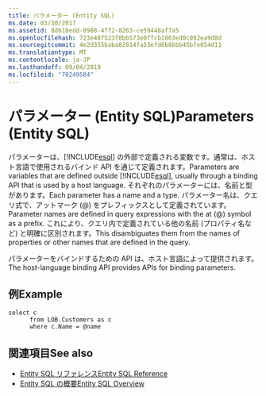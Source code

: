 ```yaml
---
title: パラメーター (Entity SQL)
ms.date: 03/30/2017
ms.assetid: 8d618edd-0988-4ff2-8263-ce59448af7a5
ms.openlocfilehash: 723e40f523f8bb573e0ffcb1863ed0c082ea9d8d
ms.sourcegitcommit: 4e2d355baba82814fa53efd6b8bbb45bfe054d11
ms.translationtype: MT
ms.contentlocale: ja-JP
ms.lasthandoff: 09/04/2019
ms.locfileid: "70249584"
---
```

# <a name="parameters-entity-sql"></a><span data-ttu-id="2d27d-102">パラメーター (Entity SQL)</span><span class="sxs-lookup"><span data-stu-id="2d27d-102">Parameters (Entity SQL)</span></span>
<span data-ttu-id="2d27d-103">パラメーターは、[!INCLUDE[esql](../../../../../../includes/esql-md.md)] の外部で定義される変数です。通常は、ホスト言語で使用されるバインド API を通じて定義されます。</span><span class="sxs-lookup"><span data-stu-id="2d27d-103">Parameters are variables that are defined outside [!INCLUDE[esql](../../../../../../includes/esql-md.md)], usually through a binding API that is used by a host language.</span></span> <span data-ttu-id="2d27d-104">それぞれのパラメーターには、名前と型があります。</span><span class="sxs-lookup"><span data-stu-id="2d27d-104">Each parameter has a name and a type.</span></span> <span data-ttu-id="2d27d-105">パラメーター名は、クエリ式で、アットマーク (@) をプレフィックスとして定義されています。</span><span class="sxs-lookup"><span data-stu-id="2d27d-105">Parameter names are defined in query expressions with the at (@) symbol as a prefix.</span></span> <span data-ttu-id="2d27d-106">これにより、クエリ内で定義されている他の名前 (プロパティ名など) と明確に区別されます。</span><span class="sxs-lookup"><span data-stu-id="2d27d-106">This disambiguates them from the names of properties or other names that are defined in the query.</span></span>  
  
 <span data-ttu-id="2d27d-107">パラメーターをバインドするための API は、ホスト言語によって提供されます。</span><span class="sxs-lookup"><span data-stu-id="2d27d-107">The host-language binding API provides APIs for binding parameters.</span></span>  
  
## <a name="example"></a><span data-ttu-id="2d27d-108">例</span><span class="sxs-lookup"><span data-stu-id="2d27d-108">Example</span></span>  
  
```  
select c   
      from LOB.Customers as c   
      where c.Name = @name  
```  
  
## <a name="see-also"></a><span data-ttu-id="2d27d-109">関連項目</span><span class="sxs-lookup"><span data-stu-id="2d27d-109">See also</span></span>

- [<span data-ttu-id="2d27d-110">Entity SQL リファレンス</span><span class="sxs-lookup"><span data-stu-id="2d27d-110">Entity SQL Reference</span></span>](entity-sql-reference.md)
- [<span data-ttu-id="2d27d-111">Entity SQL の概要</span><span class="sxs-lookup"><span data-stu-id="2d27d-111">Entity SQL Overview</span></span>](entity-sql-overview.md)
